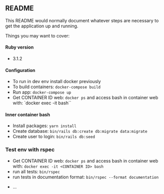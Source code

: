 ## README

This README would normally document whatever steps are necessary to get the
application up and running.

Things you may want to cover:

#### Ruby version
 - 3.1.2

#### Configuration

 - To run in dev env install docker previously
 - To build containers: `docker-compose build`
 - Run app: `docker-compose up`
 - Get CONTAINER ID web: `docker ps` and access bash in container web with: `docker exec -it <CONTAINER ID> bash``

#### Inner container bash
  - Install packages: `yarn install`
  - Create database: `bin/rails db:create db:migrate data:migrate`
  - Create user to login: `bin/rails db:seed`

### Test env with rspec

 - Get CONTAINER ID web: `docker ps` and access bash in container web with: `docker exec -it <CONTAINER ID> bash`
 - run all tests: `bin/rspec`
 - run tests in documentation format: `bin/rspec --format documentation`

* ...
